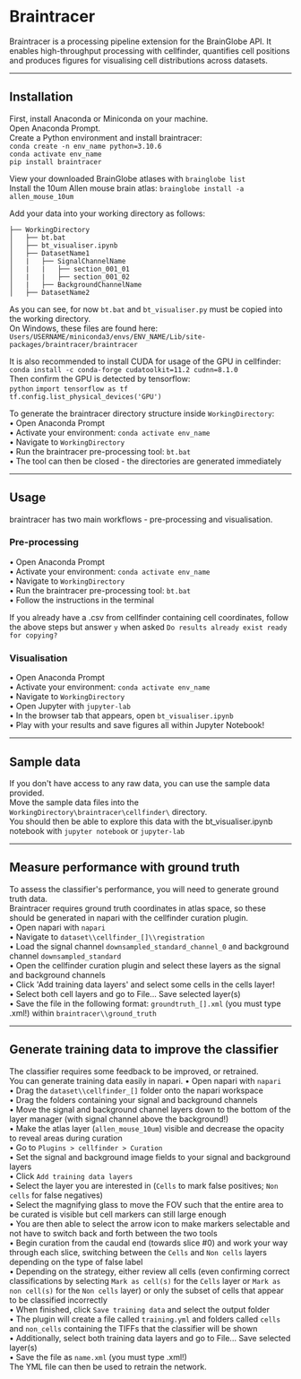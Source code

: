 # Braintracer
Braintracer is a processing pipeline extension for the BrainGlobe API. It enables high-throughput processing with cellfinder, quantifies cell positions and produces figures for visualising cell distributions across datasets.

---
## Installation
First, install Anaconda or Miniconda on your machine.  
Open Anaconda Prompt.  
Create a Python environment and install braintracer:  
`conda create -n env_name python=3.10.6`  
`conda activate env_name`  
`pip install braintracer`  

View your downloaded BrainGlobe atlases with `brainglobe list`  
Install the 10um Allen mouse brain atlas: `brainglobe install -a allen_mouse_10um`  

Add your data into your working directory as follows:  
```
├── WorkingDirectory
│   ├── bt.bat
│   ├── bt_visualiser.ipynb
│   ├── DatasetName1
│   |   ├── SignalChannelName
│   |   |   ├── section_001_01
│   |   |   ├── section_001_02
│   |   ├── BackgroundChannelName
│   ├── DatasetName2
```

As you can see, for now `bt.bat` and `bt_visualiser.py` must be copied into the working directory.  
On Windows, these files are found here:  
`Users/USERNAME/miniconda3/envs/ENV_NAME/Lib/site-packages/braintracer/braintracer`  

It is also recommended to install CUDA for usage of the GPU in cellfinder:  
`conda install -c conda-forge cudatoolkit=11.2 cudnn=8.1.0`  
Then confirm the GPU is detected by tensorflow:  
`python`
`import tensorflow as tf`  
`tf.config.list_physical_devices('GPU')`    

To generate the braintracer directory structure inside `WorkingDirectory`:  
• Open Anaconda Prompt  
• Activate your environment: `conda activate env_name`  
• Navigate to `WorkingDirectory`  
• Run the braintracer pre-processing tool: `bt.bat`  
• The tool can then be closed - the directories are generated immediately  

---
## Usage
braintracer has two main workflows - pre-processing and visualisation.  

### Pre-processing
• Open Anaconda Prompt  
• Activate your environment: `conda activate env_name`  
• Navigate to `WorkingDirectory`  
• Run the braintracer pre-processing tool: `bt.bat`  
• Follow the instructions in the terminal  

If you already have a .csv from cellfinder containing cell coordinates, follow the above steps but answer `y` when asked `Do results already exist ready for copying?`  

### Visualisation
• Open Anaconda Prompt  
• Activate your environment: `conda activate env_name`  
• Navigate to `WorkingDirectory`  
• Open Jupyter with `jupyter-lab`  
• In the browser tab that appears, open `bt_visualiser.ipynb`  
• Play with your results and save figures all within Jupyter Notebook!  

---
## Sample data
If you don't have access to any raw data, you can use the sample data provided.  
Move the sample data files into the `WorkingDirectory\braintracer\cellfinder\` directory.  
You should then be able to explore this data with the bt_visualiser.ipynb notebook with `jupyter notebook` or `jupyter-lab`  

---
## Measure performance with ground truth
To assess the classifier's performance, you will need to generate ground truth data.  
Braintracer requires ground truth coordinates in atlas space, so these should be generated in napari with the cellfinder curation plugin.  
• Open napari with `napari`  
• Navigate to `dataset\\cellfinder_[]\\registration`  
• Load the signal channel `downsampled_standard_channel_0` and background channel `downsampled_standard`  
• Open the cellfinder curation plugin and select these layers as the signal and background channels  
• Click 'Add training data layers' and select some cells in the cells layer!  
• Select both cell layers and go to File... Save selected layer(s)  
• Save the file in the following format: `groundtruth_[].xml` (you must type .xml!) within `braintracer\\ground_truth`  

---
## Generate training data to improve the classifier
The classifier requires some feedback to be improved, or retrained.  
You can generate training data easily in napari.
• Open napari with `napari`  
• Drag the `dataset\\cellfinder_[]` folder onto the napari workspace  
• Drag the folders containing your signal and background channels  
• Move the signal and background channel layers down to the bottom of the layer manager (with signal channel above the background!)  
• Make the atlas layer (`allen_mouse_10um`) visible and decrease the opacity to reveal areas during curation  
• Go to `Plugins > cellfinder > Curation`  
• Set the signal and background image fields to your signal and background layers  
• Click `Add training data layers`  
• Select the layer you are interested in (`Cells` to mark false positives; `Non cells` for false negatives)  
• Select the magnifying glass to move the FOV such that the entire area to be curated is visible but cell markers can still large enough  
• You are then able to select the arrow icon to make markers selectable and not have to switch back and forth between the two tools  
• Begin curation from the caudal end (towards slice #0) and work your way through each slice, switching between the `Cells` and `Non cells` layers depending on the type of false label  
• Depending on the strategy, either review all cells (even confirming correct classifications by selecting `Mark as cell(s)` for the `Cells` layer or `Mark as non cell(s)` for the `Non cells` layer) or only the subset of cells that appear to be classified incorrectly  
• When finished, click `Save training data` and select the output folder  
• The plugin will create a file called `training.yml` and folders called `cells` and `non_cells` containing the TIFFs that the classifier will be shown  
• Additionally, select both training data layers and go to File... Save selected layer(s)  
• Save the file as `name.xml` (you must type .xml!)  
The YML file can then be used to retrain the network.  

